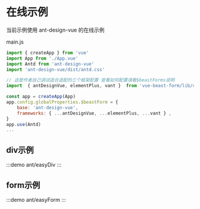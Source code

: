 # 在线示例

当前示例使用 ant-design-vue 的在线示例

main.js

```js
import { createApp } from 'vue'
import App from './App.vue'
import Antd from 'ant-design-vue'
import 'ant-design-vue/dist/antd.css'

// 这是作者自己调试适合适配的三个框架配置 查看如何配置请看$beastForms说明
import  { antDesignVue, elementPlus, vant }  from 'vue-beast-form/lib/config/frameworks'

const app = createApp(App)
app.config.globalProperties.$beastForm = {
    base: 'ant-design-vue',
    frameworks: { ...antDesignVue, ...elementPlus, ...vant } ,
}
app.use(Antd)
...
```



## div示例

:::demo 
ant/easyDiv
:::


## form示例

:::demo 
ant/easyForm
:::
